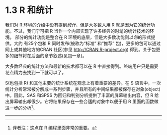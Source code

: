# 1.3 R 和统计

我们对 R 环境的介绍中没有提到*统计*，但是大多数人用 R 就是因为它的统计功能。不过，我们宁可把 R 当作一个内部实现了许多经典的时髦的统计技术的环境。 部分的统计功能是整合在 R 环境的底层，但是大多数功能则以*包*的形式提供。大约 有25个包和 R 同时发布(被称为“标准” 和“推荐” 包)，更多的包可以通过网上或其他地方的CRAN 社区(参见 http://CRAN.R-project.org) 得到。关于包更多的细节将在后面的章节叙述(见包一章)。

大多数经典的统计方法和最新的技术都可以在 R 中直接得到。终端用户只是需要花点精力去找到一下就可以了。

S(也包括 R) 和其他主要的统计系统在观念上有着重要的差异。在 S 语言中，一次统计分析常常被分解成一系列步骤，并且所有的中间结果都被保存在对象(object) 中。因此，SAS 和SPSS 为回归和判别分析提供了丰富的屏幕输出内容，但 R 给出屏幕输出却很少。它将结果保存在一些合适的对象中以便于用 R 里面的函数做进一步的分析[^2]。



---

[^2]: 译者注：这点在 R 编程里面非常的重要。